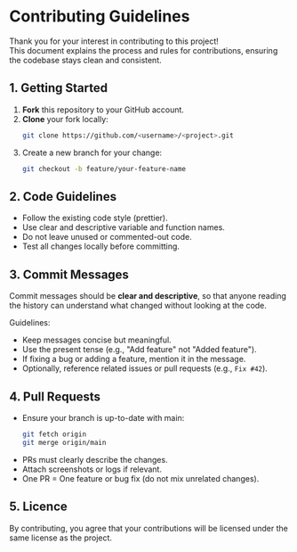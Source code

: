 # Contributing Guidelines

Thank you for your interest in contributing to this project!  
This document explains the process and rules for contributions, ensuring the codebase stays clean and consistent.

## 1. Getting Started
1. **Fork** this repository to your GitHub account.
2. **Clone** your fork locally:
   ```bash
   git clone https://github.com/<username>/<project>.git
   ```
3. Create a new branch for your change:
   ```bash
   git checkout -b feature/your-feature-name
   ```

## 2. Code Guidelines
  
  - Follow the existing code style (prettier).  
  - Use clear and descriptive variable and function names.  
  - Do not leave unused or commented-out code.  
  - Test all changes locally before committing.
  
## 3. Commit Messages
Commit messages should be **clear and descriptive**, so that anyone reading the history can understand what changed without looking at the code.

Guidelines:
- Keep messages concise but meaningful.
- Use the present tense (e.g., "Add feature" not "Added feature").
- If fixing a bug or adding a feature, mention it in the message.
- Optionally, reference related issues or pull requests (e.g., `Fix #42`).

 ## 4. Pull Requests

- Ensure your branch is up-to-date with main:   
  ```bash
  git fetch origin
  git merge origin/main
  ```
- PRs must clearly describe the changes.
- Attach screenshots or logs if relevant.
- One PR = One feature or bug fix (do not mix unrelated changes).

## 5. Licence

By contributing, you agree that your contributions will be licensed under the same license as the project.
